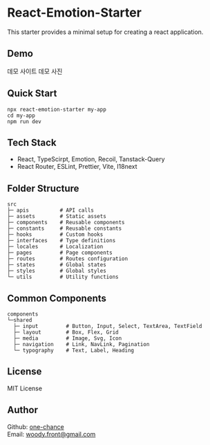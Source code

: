 # React-Emotion-Starter

This starter provides a minimal setup for creating a react application.

## Demo

데모 사이트
데모 사진

## Quick Start

```
npx react-emotion-starter my-app
cd my-app
npm run dev
```

## Tech Stack

- React, TypeScirpt, Emotion, Recoil, Tanstack-Query
- React Router, ESLint, Prettier, Vite, I18next

## Folder Structure

```
src
├─ apis          # API calls
├─ assets        # Static assets
├─ components    # Reusable components
├─ constants     # Reusable constants
├─ hooks         # Custom hooks
├─ interfaces    # Type definitions
├─ locales       # Localization
├─ pages         # Page components
├─ routes        # Routes configuration
├─ states        # Global states
├─ styles        # Global styles
└─ utils         # Utility functions
```

## Common Components

```
components
└─shared
  ├─ input         # Button, Input, Select, TextArea, TextField
  ├─ layout        # Box, Flex, Grid
  ├─ media         # Image, Svg, Icon
  ├─ navigation    # Link, NavLink, Pagination
  └─ typography    # Text, Label, Heading
```

## License

MIT License

## Author

Github: [one-chance](https://github.com/one-chance)<br/>
Email: woody.front@gmail.com
